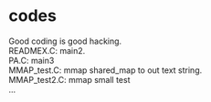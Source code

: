 # codes
Good coding is good hacking.<br>
READMEX.C: main2.<br>
PA.C: main3<br>
MMAP_test.C: mmap shared_map to out text string.<br>
MMAP_test2.C: mmap small test<br>...
<br>
<br>
<br>
